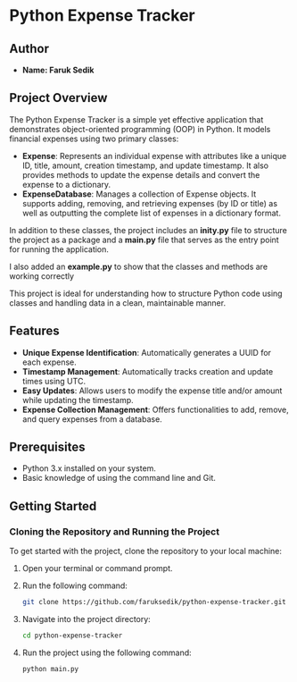 
# Python Expense Tracker

## Author
- **Name: Faruk Sedik**


## Project Overview
The Python Expense Tracker is a simple yet effective application that demonstrates object-oriented programming (OOP) in Python. It models financial expenses using two primary classes:

- **Expense**: Represents an individual expense with attributes like a unique ID, title, amount, creation timestamp, and update timestamp. It also provides methods to update the expense details and convert the expense to a dictionary.
- **ExpenseDatabase**: Manages a collection of Expense objects. It supports adding, removing, and retrieving expenses (by ID or title) as well as outputting the complete list of expenses in a dictionary format.

In addition to these classes, the project includes an **__inity__.py** file to structure the project as a package and a **main.py** file that serves as the entry point for running the application.

I also added an **example.py** to show that the classes and methods are working correctly

This project is ideal for understanding how to structure Python code using classes and handling data in a clean, maintainable manner.

## Features
- **Unique Expense Identification**: Automatically generates a UUID for each expense.
- **Timestamp Management**: Automatically tracks creation and update times using UTC.
- **Easy Updates**: Allows users to modify the expense title and/or amount while updating the timestamp.
- **Expense Collection Management**: Offers functionalities to add, remove, and query expenses from a database.

## Prerequisites
- Python 3.x installed on your system.
- Basic knowledge of using the command line and Git.

## Getting Started

### Cloning the Repository and Running the Project
To get started with the project, clone the repository to your local machine:

1. Open your terminal or command prompt.
2. Run the following command:
   
   ```bash
   git clone https://github.com/faruksedik/python-expense-tracker.git

3. Navigate into the project directory:

   ```bash
   cd python-expense-tracker

4. Run the project using the following command:
   
   ```bash
   python main.py
